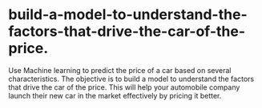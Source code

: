 # build-a-model-to-understand-the-factors-that-drive-the-car-of-the-price.
Use Machine learning to predict the price of a car based on several characteristics. The objective is to build a model to understand the factors that drive the car of the price. This will help your automobile company launch their new car in the market effectively by pricing it better.

